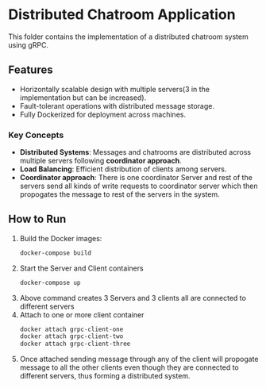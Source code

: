 # Distributed Chatroom Application

This folder contains the implementation of a distributed chatroom system using gRPC.

## Features
- Horizontally scalable design with multiple servers(3 in the implementation but can be increased).
- Fault-tolerant operations with distributed message storage.
- Fully Dockerized for deployment across machines.

### Key Concepts
- **Distributed Systems**: Messages and chatrooms are distributed across multiple servers following **coordinator approach**.
- **Load Balancing**: Efficient distribution of clients among servers.
- **Coordinator approach**: There is one coordinator Server and rest of the servers send all kinds of write requests to coordinator server which then propogates the message to rest of the servers in the system.

## How to Run
1. Build the Docker images:
   ```bash
   docker-compose build
2. Start the Server and Client containers
   ```bash
   docker-compose up
3. Above command creates 3 Servers and 3 clients all are connected to different servers
4. Attach to one or more client container
   ```bash
   docker attach grpc-client-one
   docker attach grpc-client-two
   docker attach grpc-client-three
5. Once attached sending message through any of the client will propogate message to all the other clients even though they are connected to different servers, thus forming a distributed system.
